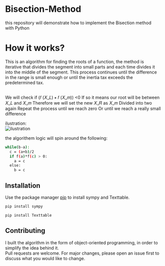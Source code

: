 # Bisection-Method
this repository will demonstrate how to implement the Bisection method with Python

# How it works? 
This is an algorithm for finding the roots of a function, the method is iterative that divides the segment into small parts and each time divides it into the middle of the segment.
This process continues until the difference in the range is small enough or until the inertia tax exceeds the predetermined tax.
</br>
</br>

We will check if (𝑓 (𝑋_𝐿) ∗ 𝑓 (𝑋_𝑚)) <0
If so it means our root will be between 𝑋_𝐿 and 𝑋_𝑚
Therefore we will set the new 𝑋_𝑅 as 𝑋_𝑚
Divided into two again
Repeat the process until we reach zero
Or until we reach a really small difference

ilustration:</br>
![ilustration](https://i.ibb.co/NLS0ZBK/bis.jpg)

the algorithem logic will spin around the following: 
```bash
while(b-a):
  c = (a+b)/2
  if f(a)*f(c) > 0:
    a = c
  else:
    b = c
```

## Installation

Use the package manager [pip](https://pip.pypa.io/en/stable/) to install sympy and Texttable.

```bash
pip install sympy
```

```bash
pip install Texttable
```




## Contributing
I built the algorithm in the form of object-oriented programming, in order to simplify the idea behind it. <br/>
Pull requests are welcome. For major changes, please open an issue first to discuss what you would like to change.
